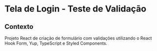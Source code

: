 # Tela de Login - Teste de Validação

## Contexto

Projeto React de criação de formulário com validações utilizando o React Hook Form, Yup, TypeScript e Styled Components.
